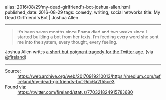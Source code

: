 alias: 2016/08/29/my-dead-girlfriend's-bot-joshua-allen.html
published_date: 2016-08-29
tags: comedy, writing, social networks
title: My Dead Girlfriend's Bot | Joshua Allen
___

> It’s been seven months since Emma died and two weeks since I started building a bot from her texts. I’m feeding every word she sent me into the system, every thought, every feeling.

Joshua Allen writes [a short but poignant tragedy for the Twitter age](https://web.archive.org/web/20170919210013/https://medium.com/@fireland/my-dead-girlfriends-bot-9dc6a2f55ce3 "My Dead Girlfriend's Bot by Joshua Allen (Fireland)"). (via [@fireland](https://twitter.com/fireland/status/770321824915783680))

***

<dl>
	<dt>Source:</dt>
	<dd><a href="https://web.archive.org/web/20170919210013/https://medium.com/@fireland/my-dead-girlfriends-bot-9dc6a2f55ce3">https://web.archive.org/web/20170919210013/https://medium.com/@fireland/my-dead-girlfriends-bot-9dc6a2f55ce3</a></dd>
	<dt>Found via:</dt>
	<dd><a href="https://twitter.com/fireland/status/770321824915783680">https://twitter.com/fireland/status/770321824915783680</a></dd>
</dl>

